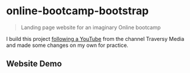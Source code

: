 # online-bootcamp-bootstrap
 >Landing page website for an imaginary Online bootcamp

I build this project [following a YouTube](https://www.youtube.com/watch?v=4sosXZsdy-s&t=186s) from the channel Traversy Media and made some changes on my own for practice.

## Website Demo
